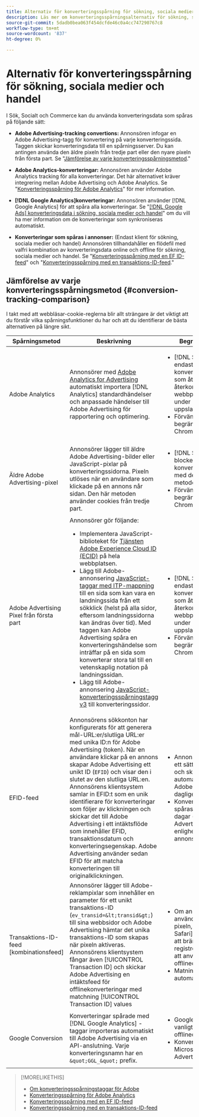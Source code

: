 ```yaml
---
title: Alternativ för konverteringsspårning för sökning, sociala medier och handel
description: Läs mer om konverteringsspårningsalternativ för sökning, sociala medier och handel.
source-git-commit: 5dadb0bea063f454dcfde46c0a4cc747290767c8
workflow-type: tm+mt
source-wordcount: '837'
ht-degree: 0%

---
```


# Alternativ för konverteringsspårning för sökning, sociala medier och handel

I Sök, Socialt och Commerce kan du använda konverteringsdata som spåras på följande sätt:

* **Adobe Advertising-tracking convertions:** Annonsören infogar en Adobe Advertising-tagg för konvertering på varje konverteringssida. Taggen skickar konverteringsdata till en spårningsserver. Du kan antingen använda den äldre pixeln från tredje part eller den nyare pixeln från första part. Se &quot;[Jämförelse av varje konverteringsspårningsmetod](#conversion-tracking-comparison).&quot;

* **Adobe Analytics-konverteringar:** Annonsören använder Adobe Analytics tracking för alla konverteringar. Det här alternativet kräver integrering mellan Adobe Advertising och Adobe Analytics. Se &quot;[Konverteringsspårning för Adobe Analytics](conversion-tracking-analytics.md)&quot; för mer information.

* **[!DNL Google Analytics]konverteringar:** Annonsören använder [!DNL Google Analytics] för att spåra alla konverteringar. Se &quot;[[!DNL Google Ads] konverteringsdata i sökning, sociala medier och handel](/help/search-social-commerce/campaign-management/introduction/google-conversion-data.md)&quot; om du vill ha mer information om de konverteringar som synkroniseras automatiskt.

* **Konverteringar som spåras i annonser:** (Endast klient för sökning, sociala medier och handel) Annonsören tillhandahåller en flödefil med valfri kombination av konverteringsdata online och offline för sökning, sociala medier och handel. Se &quot;[Konverteringsspårning med en EF ID-feed](feed-efid.md)&quot; och &quot;[Konverteringsspårning med en transaktions-ID-feed](feed-transaction-id.md).&quot;

## Jämförelse av varje konverteringsspårningsmetod {#conversion-tracking-comparison}

I takt med att webbläsar-cookie-reglerna blir allt strängare är det viktigt att du förstår vilka spårningsfunktioner du har och att du identifierar de bästa alternativen på längre sikt.

| Spårningsmetod | Beskrivning | Begränsningar | Fördelar | Rekommenderas? |
|----|----|----|----|----|
| Adobe Analytics | Annonsörer med [Adobe Analytics for Advertising](https://experienceleague.adobe.com/docs/advertising/integrations/analytics/overview.html) automatiskt importera [!DNL Analytics] standardhändelser och anpassade händelser till Adobe Advertising för rapportering och optimering. | <ul><li>[!DNL Safari] tillåter endast sju dagars konverteringssökning, som återställs vid återkommande webbplatsbesök under uppslagsfönstret.</li><li> Förvänta dig liknande begränsningar i [!DNL Chrome] 2024.</li></ul> | <ul><li>Smidig integrering med [!DNL Analytics]</li> <li>Se betalda sökdata i [!DNL Analytics] Analysis Workspace</li><li>Fördelar utöver betald sökning</li></ul> | Ja |
| Äldre Adobe Advertising-pixel | Annonsörer lägger till äldre Adobe Advertising-bilder eller JavaScript-pixlar på konverteringssidorna. Pixeln utlöses när en användare som klickade på en annons når sidan. Den här metoden använder cookies från tredje part. | <ul><li>[!DNL Safari] blockerar all konverteringsspårning med den här metoden.</li><li>Förvänta dig liknande begränsningar i [!DNL Chrome] 2024.</li></ul> | Pixeln är redan implementerad. Du måste dock fortfarande [implementera ytterligare ITP-mappningstagg](itp-conversion-mapping-tag.md).<br><br>Rekommendation: Växla till pixeln från första part. | Nej |
| Adobe Advertising Pixel från första part | Annonsörer gör följande: <ul><li>Implementera JavaScript-biblioteket för [Tjänsten Adobe Experience Cloud ID (ECID)](https://experienceleague.adobe.com/docs/id-service/using/intro/overview.html) på hela webbplatsen.</li><li>Lägg till Adobe-annonsering [JavaScript-taggar med ITP-mappning](itp-conversion-mapping-tag.md) till en sida som kan vara en landningssida från ett sökklick (helst på alla sidor, eftersom landningssidorna kan ändras över tid). Med taggen kan Adobe Advertising spåra en konverteringshändelse som inträffar på en sida som konverterar stora tal till en vetenskaplig notation på landningssidan.</li><li>Lägg till Adobe-annonsering [JavaScript-konverteringsspårningstagg v3](format-conversion-tag-jsv3.md) till konverteringssidor.</li></ul> | <ul><li>[!DNL Safari] tillåter endast sju dagars konverteringssökning, som återställs vid återkommande webbplatsbesök under uppslagsfönstret.</li><li>Förvänta dig liknande begränsningar i [!DNL Chrome] 2022.</li></ul> | [!DNL Safari] spårar konverteringar under sjudagars uppslag. Eftersom uppslaget återställs vid återkommande webbplatsbesök under uppslagsfönstret, påverkar inte begränsningen alla [!DNL Safari] -användare. | Nej |
| EFID-feed | Annonsörens sökkonton har konfigurerats för att generera mål-URL:er/slutliga URL:er med unika ID:n för Adobe Advertising (token). När en användare klickar på en annons skapar Adobe Advertising ett unikt ID (`EFID`) och visar den i slutet av den slutliga URL:en. Annonsörens klientsystem samlar in EFID:t som en unik identifierare för konverteringar som följer av klickningen och skickar det till Adobe Advertising i ett intäktsflöde som innehåller EFID, transaktionsdatum och konverteringsegenskap. Adobe Advertising använder sedan EFID för att matcha konverteringen till originalklickningen. | <ul><li>Annonsören måste ha ett sätt att hämta EFID och skicka automatiska flöden till Adobe Advertising dagligen.</li><li>Konverteringar kan spåras i upp till 180 dagar (per Adobe Advertising) eller i enlighet med annonsörens system.</li></ul> | <ul><li>Den här metoden använder konverteringsdata från första part, så den påverkas inte av cookie-begränsningar från tredje part.</li><li>Konverteringar online och offline kan skickas i en enda feed.</li><li>Inga kodändringar eller taggar krävs för platsen.</li></ul> | Ja |
| Transaktions-ID-feed [kombinationsfeed] | Annonsörer lägger till Adobe-reklampixlar som innehåller en parameter för ett unikt transaktions-ID (`ev_transid=&lt;transid&gt;`) till sina webbsidor och Adobe Advertising hämtar det unika transaktions-ID som skapas när pixeln aktiveras. Annonsörens klientsystem fångar även [!UICONTROL Transaction ID] och skickar Adobe Advertising en intäktsfeed för offlinekonverteringar med matchning [!UICONTROL Transaction ID] values | <ul><li>Om annonsören använder den äldre pixeln, som [!DNL Safari] blockerar från att brännas, så registreras inte ID:t för att användas för offlinedata.</li><li>Matningen är inte automatiserad.</li></ul> | <ul><li>Om du implementerar pixeln från första part ska [!UICONTROL Transaction ID] hämtas in [!DNL Safari].</li><li>Tillhandahåller spårning av konverteringshändelser offline/godkänt.</li></ul> | Nej |
| Google Conversion | Konverteringar spårade med [!DNL Google Analytics] -taggar importeras automatiskt till Adobe Advertising via en API-anslutning. Varje konverteringsnamn har en `&quot;GGL_&quot;` prefix. | <ul><li>Google spårar vanligtvis inte offlinedata.</li><li>Konverteringar med Microsoft® Advertising ingår inte.</li></ul> | Google använder maskininlärning för att extrapolera &quot;[modellerade konverteringar](https://support.google.com/google-ads/answer/10081327).&quot; | Nej |

<table style="table-layout:auto">

<!--
| Microsoft Advertising Conversions | Conversions tracked with Microsoft Advertising universal event tags (UET) are automatically imported to Adobe Advertising via an API connection. Each conversion name has a &quot;???&quot; prefix. | Microsoft Advertising typically doesn't track offline data. Google conversions aren't included. | ?? | No |
-->

>[!MORELIKETHIS]
>
>* [Om konverteringsspårningstaggar för Adobe](/help/search-social-commerce/tracking/conversion-tracking-advertising.md)
>* [Konverteringsspårning för Adobe Analytics](/help/search-social-commerce/tracking/conversion-tracking-analytics.md)
>* [Konverteringsspårning med en EF ID-feed](/help/search-social-commerce/tracking/feed-efid.md)
>* [Konverteringsspårning med en transaktions-ID-feed](/help/search-social-commerce/tracking/feed-transaction-id.md)

